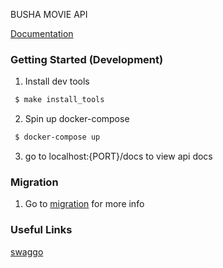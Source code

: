 BUSHA MOVIE API

[Documentation](https://busha-movie-api-v1.herokuapp.com/docs)

### Getting Started (Development)

1. Install dev tools
```bash 
 $ make install_tools
```
2. Spin up docker-compose 
```bash 
 $ docker-compose up
```
3. go to localhost:{PORT}/docs to view api docs


### Migration
1. Go to [migration](./database/README.md) for more info

### Useful Links   
[swaggo](https://github.com/swaggo/swag#declarative-comments-format)
